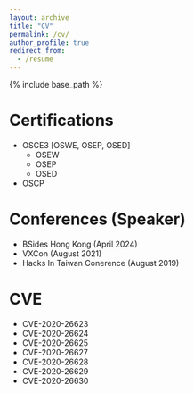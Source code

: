 ```yaml
---
layout: archive
title: "CV"
permalink: /cv/
author_profile: true
redirect_from:
  - /resume
---
```


{% include base_path %}

Certifications
======
* OSCE3 [OSWE, OSEP, OSED]
  * OSEW
  * OSEP
  * OSED
* OSCP

 
Conferences (Speaker)
======
* BSides Hong Kong (April 2024)
* VXCon (August 2021)
* Hacks In Taiwan Conerence (August 2019)
  
CVE
======
* CVE-2020-26623
* CVE-2020-26624
* CVE-2020-26625
* CVE-2020-26627
* CVE-2020-26628
* CVE-2020-26629
* CVE-2020-26630
